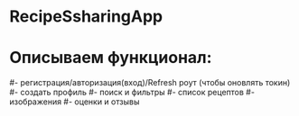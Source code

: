 ﻿# RecipeSsharingApp

# Описываем функционал:
#- регистрация/авторизация(вход)/Refresh роут (чтобы оновлять токин)
#- создать профиль
#- поиск и фильтры
#- список рецептов
#- изображения
#- oценки и отзывы
